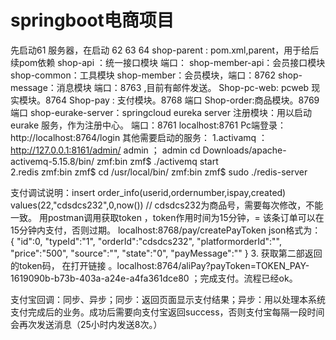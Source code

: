# springboot电商项目
先启动61 服务器，在启动 62 63 64
shop-parent :  pom.xml,parent，用于给后续pom依赖
shop-api ：统一接口模块 端口：
    shop-member-api：会员接口模块
shop-common：工具模块
shop-member：会员模块，端口：8762
shop-message：消息模块  端口：8763  ,目前有邮件发送。
Shop-pc-web: pcweb 现实模块。8764
Shop-pay : 支付模块。8768 端口
Shop-order:商品模块。8769 端口
shop-eurake-server：springcloud eureka server 注册模块：用以启动eurake 服务，作为注册中心。 端口：8761 localhost:8761
Pc端登录：http://localhost:8764/login
其他需要启动的服务：
    1.activamq ：http://127.0.0.1:8161/admin/         admin ； admin
          cd Downloads/apache-activemq-5.15.8/bin/
        zmf:bin zmf$ ./activemq start        
    2.redis 
         zmf:bin zmf$ cd /usr/local/bin/
      zmf:bin zmf$ sudo ./redis-server 


支付调试说明：insert order_info(userid,ordernumber,ispay,created) values(22,"cdsdcs232",0,now()) // cdsdcs232为商品号，需要每次修改，不能一致。
            用postman调用获取token ，token作用时间为15分钟，= 该条订单可以在15分钟内支付，否则过期。
localhost:8768/pay/createPayToken
json格式为：
{
    "id":0,
    "typeId":"1",
    "orderId":"cdsdcs232",
    "platformorderId":"",
    "price":"500",
    "source":"",
    "state":"0",
    "payMessage":""
}
3. 获取第二部返回的token码， 在打开链接 。localhost:8764/aliPay?payToken=TOKEN_PAY-1619090b-b73b-403a-a24e-a4fa361dce80 ；完成支付。流程已经ok。

支付宝回调：同步、异步；同步：返回页面显示支付结果；异步：用以处理本系统支付完成后的业务。成功后需要向支付宝返回success，否则支付宝每隔一段时间会再次发送消息（25小时内发送8次。）
